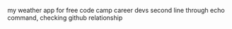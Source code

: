 my weather app for free code camp career devs
second line through echo command, checking github relationship
